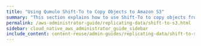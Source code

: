 ```yaml
---
title: "Using Qumulo Shift-To to Copy Objects to Amazon S3"
summary: "This section explains how to use Shift-To to copy objects from a directory in a Qumulo cluster to a folder in an Amazon Simple Storage Service (Amazon S3) bucket and how to manage Shift relationships."
permalink: /aws-administrator-guide/replicating-data/shift-to-s3.html
sidebar: cloud_native_aws_administrator_guide_sidebar
include_content: content-reuse/admin-guides/replicating-data/shift-to-s3.md
---
```



